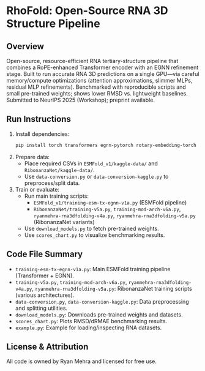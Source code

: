 # RhoFold: Open-Source RNA 3D Structure Pipeline

## Overview
Open-source, resource-efficient RNA tertiary-structure pipeline that combines a RoPE-enhanced Transformer encoder with an EGNN refinement stage. Built to run accurate RNA 3D predictions on a single GPU—via careful memory/compute optimizations (attention approximations, slimmer MLPs, residual MLP refinements). Benchmarked with reproducible scripts and small pre-trained weights; shows lower RMSD vs. lightweight baselines. Submitted to NeurIPS 2025 (Workshop); preprint available.

## Run Instructions
1. Install dependencies:
   ```bash
   pip install torch transformers egnn-pytorch rotary-embedding-torch tqdm scikit-learn matplotlib pandas kagglehub
   ```
2. Prepare data:
   - Place required CSVs in `ESMFold_v1/kaggle-data/` and `RibonanzaNet/kaggle-data/`.
   - Use `data-conversion.py` or `data-conversion-kaggle.py` to preprocess/split data.
3. Train or evaluate:
   - Run main training scripts:
     - `ESMFold_v1/training-esm-tx-egnn-v1a.py` (ESMFold pipeline)
     - `RibonanzaNet/training-v5a.py`, `training-mod-arch-v6a.py`, `ryanmehra-rna3dfolding-v4a.py`, `ryanmehra-rna3dfolding-v5a.py` (RibonanzaNet variants)
   - Use `download_models.py` to fetch pre-trained weights.
   - Use `scores_chart.py` to visualize benchmarking results.

## Code File Summary
- `training-esm-tx-egnn-v1a.py`: Main ESMFold training pipeline (Transformer + EGNN).
- `training-v5a.py`, `training-mod-arch-v6a.py`, `ryanmehra-rna3dfolding-v4a.py`, `ryanmehra-rna3dfolding-v5a.py`: RibonanzaNet training scripts (various architectures).
- `data-conversion.py`, `data-conversion-kaggle.py`: Data preprocessing and splitting utilities.
- `download_models.py`: Downloads pre-trained weights and datasets.
- `scores_chart.py`: Plots RMSD/dRMAE benchmarking results.
- `example.py`: Example for loading/inspecting RNA datasets.

## License & Attribution
All code is owned by Ryan Mehra and licensed for free use.

